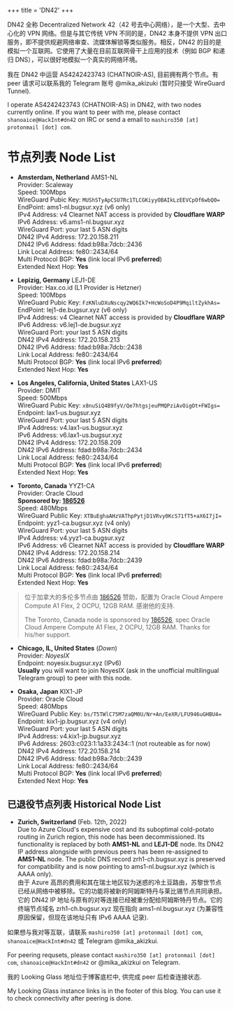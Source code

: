 +++
title = 'DN42'
+++

DN42 全称 Decentralized Network 42（42 号去中心网络），是一个大型、去中心化的 VPN 网络。但是与其它传统 VPN 不同的是，DN42 本身不提供 VPN 出口服务，即不提供规避网络审查、流媒体解锁等类似服务。相反，DN42 的目的是模拟一个互联网。它使用了大量在目前互联网骨干上应用的技术（例如 BGP 和递归 DNS），可以很好地模拟一个真实的网络环境。

我在 DN42 中运营 AS4242423743 (CHATNOIR-AS), 目前拥有两个节点。有 peer 请求可以联系我的 Telegram 账号 @mika_akizuki (暂时只接受 WireGuard Tunnel).

I operate AS4242423743 (CHATNOIR-AS) in DN42, with two nodes currently online. If you want to peer with me, please contact `shanoaice@HackInt#dn42` on IRC or send a email to `mashiro350 [at] protonmail [dot] com`.

# 节点列表 Node List

- **Amsterdam, Netherland** AMS1-NL  
  Provider: Scaleway  
  Speed: 100Mbps  
  WireGuard Pubic Key: `MUShSTyApCSU7Rc1TLCGKiyyOBAIkLzEEVCpOf6wbQ0=`  
  EndPoint: ams1-nl.bugsur.xyz (v6 only)  
  IPv4 Address: v4 Clearnet NAT access is provided by **Cloudflare WARP**  
  IPv6 Address: v6.ams1-nl.bugsur.xyz  
  WireGuard Port: your last 5 ASN digits  
  DN42 IPv4 Address: 172.20.158.211  
  DN42 IPv6 Address: fdad:b98a:7dcb::2436  
  Link Local Address: fe80::2434/64  
  Multi Protocol BGP: **Yes** (link local IPv6 **preferred**)  
  Extended Next Hop: **Yes**  

- **Lepizig, Germany** LEJ1-DE  
  Provider: Hax.co.id (L1 Provider is Hetzner)  
  Speed: 100Mbps  
  WireGuard Pubic Key: `FzKNluDXuNscqy2WQ6Ik7+HcWoSoD4P9MqiltZykhAs=`  
  EndPoint: lej1-de.bugsur.xyz (v6 only)  
  IPv4 Address: v4 Clearnet NAT access is provided by **Cloudflare WARP**  
  IPv6 Address: v6.lej1-de.bugsur.xyz  
  WireGuard Port: your last 5 ASN digits  
  DN42 IPv4 Address: 172.20.158.213  
  DN42 IPv6 Address: fdad:b98a:7dcb::2438  
  Link Local Address: fe80::2434/64  
  Multi Protocol BGP: **Yes** (link local IPv6 **preferred**)  
  Extended Next Hop: **Yes**  

- **Los Angeles, California, United States** LAX1-US  
  Provider: DMIT  
  Speed: 500Mbps  
  WireGuard Pubic Key: `x8nuSiQ4B9fyV/Qe7htgsjeuPMQPziAvOigOt+FWIgs=`  
  Endpoint: lax1-us.bugsur.xyz  
  WireGuard Port: your last 5 ASN digits  
  IPv4 Address: v4.lax1-us.bugsur.xyz  
  IPv6 Address: v6.lax1-us.bugsur.xyz  
  DN42 IPv4 Address: 172.20.158.209  
  DN42 IPv6 Address: fdad:b98a:7dcb::2434  
  Link Local Address: fe80::2434/64  
  Multi Protocol BGP: **Yes** (link local IPv6 **preferred**)  
  Extended Next Hop: **Yes**

- **Toronto, Canada** YYZ1-CA  
  Provider: Oracle Cloud  
  **Sponsored by: [186526](https://net.186526.xyz)**  
  Speed: 480Mbps  
  WireGuard Public Key: `XTBuEghaAHzVAThpPytjD1VRvy0KcS71fT5+aX6I7jI=`  
  Endpoint: yyz1-ca.bugsur.xyz (v4 only)  
  WireGuard Port: your last 5 ASN digits  
  IPv4 Address: v4.yyz1-ca.bugsur.xyz  
  IPv6 Address: v6 Clearnet NAT access is provided by **Cloudflare WARP**  
  DN42 IPv4 Address: 172.20.158.214  
  DN42 IPv6 Address: fdad:b98a:7dcb::2439  
  Link Local Address: fe80::2434/64  
  Multi Protocol BGP: **Yes** (link local IPv6 **preferred**)  
  Extended Next Hop: **Yes**

> 位于加拿大的多伦多节点由 [186526](https://net.168526.xyz) 赞助，配置为 Oracle Cloud Ampere Compute A1 Flex, 2 OCPU, 12GB RAM. 感谢他的支持.
>
> The Toronto, Canada node is sponsored by [186526](https://net.168526.xyz), spec Oracle Cloud Ampere Compute A1 Flex, 2 OCPU, 12GB RAM. Thanks for his/her support.

- **Chicago, IL, United States** (*Down*)  
  Provider: *NoyesIX*  
  Endpoint: noyesix.bugsur.xyz (IPv6)  
  **Usually** you will want to join NoyesIX (ask in the unofficial multilingual Telegram group) to peer with this node.  

- **Osaka, Japan** KIX1-JP  
  Provider: Oracle Cloud  
  Speed: 480Mbps  
  WireGuard Public Key: `bs/T5TWlC75M7zaQM0U/Nr+An/EeXR/LFU946uGHBU4=`  
  Endpoint: kix1-jp.bugsur.xyz (v4 only)  
  WireGuard Port: your last 5 ASN digits  
  IPv4 Address: v4.kix1-jp.bugsur.xyz  
  IPv6 Address: 2603:c023:1:1a33:2434::1 (not routeable as for now)  
  DN42 IPv4 Address: 172.20.158.214  
  DN42 IPv6 Address: fdad:b98a:7dcb::2439  
  Link Local Address: fe80::2434/64  
  Multi Protocol BGP: **Yes** (link local IPv6 **preferred**)  
  Extended Next Hop: **Yes**

## 已退役节点列表 Historical Node List

- **Zurich, Switzerland** (Feb. 12th, 2022)  
  Due to Azure Cloud's expensive cost and its suboptimal cold-potato routing in Zurich region, this node has been decommissioned. Its functionality is replaced by both **AMS1-NL** and **LEJ1-DE** node. Its DN42 IP address alongside with previous peers has been re-assigned to **AMS1-NL** node. The public DNS record zrh1-ch.bugsur.xyz is preserved for compatibility and is now pointing to ams1-nl.bugsur.xyz (which is AAAA only).  
  由于 Azure 高昂的费用和其在瑞士地区较为迷惑的冷土豆路由，苏黎世节点已经从网络中被移除。它的功能将被新的阿姆斯特丹与莱比锡节点共同承担。它的 DN42 IP 地址与原有的对等连接已经被重分配给阿姆斯特丹节点。它的终端节点域名 zrh1-ch.bugsur.xyz 现在指向 ams1-nl.bugsur.xyz (为兼容性原因保留，但现在该地址只有 IPv6 AAAA 记录).

如果想与我对等互联，请联系 `mashiro350 [at] protonmail [dot] com`, `shanoaice@HackInt#dn42` 或 Telegram @mika_akizkui.

For peering requsets, please contact `mashiro350 [at] protonmail [dot] com`, `shanoaice@HackInt#dn42` or @mika_akizkui on Telegram.

我的 Looking Glass 地址位于博客底栏中, 供完成 peer 后检查连接状态.

My Looking Glass instance links is in the footer of this blog. You can use it to check connectivity after peering is done.
